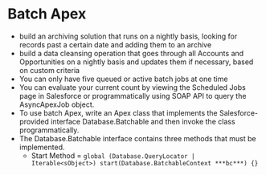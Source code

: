 # Batch Apex

* build an archiving solution that runs on a nightly basis, looking for records past a certain date and adding them to an archive
* build a data cleansing operation that goes through all Accounts and Opportunities on a nightly basis and updates them if necessary, based on custom criteria
* You can only have five queued or active batch jobs at one time
* You can evaluate your current count by viewing the Scheduled Jobs page in Salesforce or programmatically using SOAP API to query the AsyncApexJob object.
* To use batch Apex, write an Apex class that implements the Salesforce-provided interface Database.Batchable and then invoke the class programmatically.
* The Database.Batchable interface contains three methods that must be implemented.
  * Start Method = `global (Database.QueryLocator | Iterable<sObject>) start(Database.BatchableContext ***bc***) {}`

